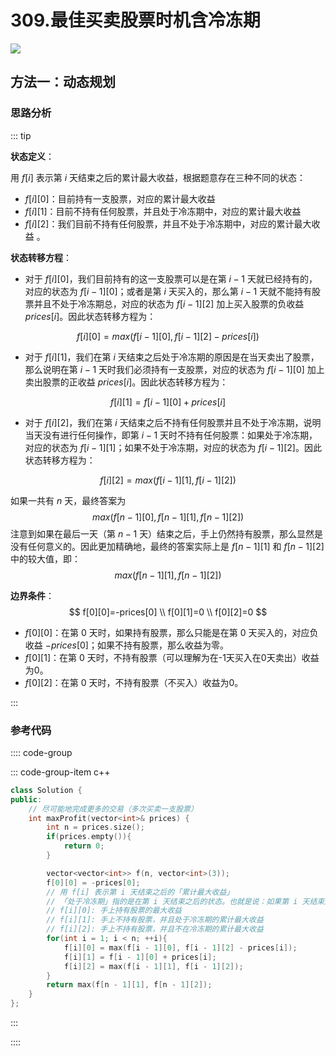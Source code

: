 # 309.最佳买卖股票时机含冷冻期

![](https://cdn.jsdelivr.net/gh/River-Cold/pictureBed/vuepress-blog/interview/basics/network/20220304214719.png)

## 方法一：动态规划

### 思路分析

::: tip

**状态定义**：

用 $f[i]$ 表示第 $i$ 天结束之后的累计最大收益，根据题意存在三种不同的状态：

- $f[i][0]$：目前持有一支股票，对应的累计最大收益
- $f[i][1]$：目前不持有任何股票，并且处于冷冻期中，对应的累计最大收益
- $f[i][2]$：我们目前不持有任何股票，并且不处于冷冻期中，对应的累计最大收益 。

**状态转移方程**：

- 对于 $f[i][0]$，我们目前持有的这一支股票可以是在第 $i-1$ 天就已经持有的，对应的状态为 $f[i-1][0]$；或者是第 $i$ 天买入的，那么第 $i-1$ 天就不能持有股票并且不处于冷冻期总，对应的状态为 $f[i-1][2]$ 加上买入股票的负收益 $prices[i]$。因此状态转移方程为：

$$
f[i][0]=max(f[i-1][0],f[i-1][2]-prices[i])
$$

- 对于 $f[i][1]$，我们在第 $i$ 天结束之后处于冷冻期的原因是在当天卖出了股票，那么说明在第 $i−1$ 天时我们必须持有一支股票，对应的状态为 $f[i−1][0]$ 加上卖出股票的正收益 $prices[i]$。因此状态转移方程为：

$$
f[i][1]=f[i-1][0]+prices[i]
$$

- 对于 $f[i][2]$，我们在第 $i$ 天结束之后不持有任何股票并且不处于冷冻期，说明当天没有进行任何操作，即第 $i−1$ 天时不持有任何股票：如果处于冷冻期，对应的状态为 $f[i−1][1]$；如果不处于冷冻期，对应的状态为 $f[i−1][2]$。因此状态转移方程为：

$$
f[i][2]=max(f[i-1][1],f[i-1][2])
$$

如果一共有 $n$ 天，最终答案为
$$
max(f[n-1][0], f[n-1][1], f[n-1][2])
$$
注意到如果在最后一天（第 $n−1$ 天）结束之后，手上仍然持有股票，那么显然是没有任何意义的。因此更加精确地，最终的答案实际上是 $f[n−1][1$] 和 $f[n−1][2]$ 中的较大值，即：
$$
max(f[n-1][1],f[n-1][2])
$$

**边界条件**：
$$
f[0][0]=-prices[0] \\
f[0][1]=0 \\
f[0][2]=0
$$

- $f[0][0]$：在第 0 天时，如果持有股票，那么只能是在第 0 天买入的，对应负收益 $−prices[0]$；如果不持有股票，那么收益为零。
- $f[0][1]$：在第 0 天时，不持有股票（可以理解为在-1天买入在0天卖出）收益为0。
- $f[0][2]$：在第 0 天时，不持有股票（不买入）收益为0。

:::

### 参考代码

:::: code-group

::: code-group-item c++

```cpp
class Solution {
public:
    // 尽可能地完成更多的交易（多次买卖一支股票）
    int maxProfit(vector<int>& prices) {
        int n = prices.size();
        if(prices.empty()){
            return 0;
        }     

        vector<vector<int>> f(n, vector<int>(3));
        f[0][0] = -prices[0];
        // 用 f[i] 表示第 i 天结束之后的「累计最大收益」
        // 「处于冷冻期」指的是在第 i 天结束之后的状态。也就是说：如果第 i 天结束之后处于冷冻期，那么第 i+1 天无法买入股票。
        // f[i][0]: 手上持有股票的最大收益
        // f[i][1]: 手上不持有股票，并且处于冷冻期的累计最大收益
        // f[i][2]: 手上不持有股票，并且不在冷冻期的累计最大收益
        for(int i = 1; i < n; ++i){
            f[i][0] = max(f[i - 1][0], f[i - 1][2] - prices[i]);
            f[i][1] = f[i - 1][0] + prices[i];
            f[i][2] = max(f[i - 1][1], f[i - 1][2]);
        }
        return max(f[n - 1][1], f[n - 1][2]);
    }
};
```

:::

::::